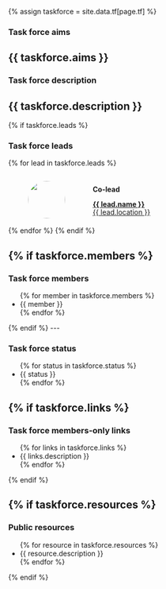 {% assign taskforce = site.data.tf[page.tf] %}

### Task force aims

{{ taskforce.aims }}
---

### Task force description

{{ taskforce.description }}
---

{% if taskforce.leads %}

### Task force leads

{% for lead in taskforce.leads %}
<div style="display:flex">
    <figure style="margin-bottom:1rem">
        <img src="{{ site.url }}{{ site.baseurl }}/assets/img/{{ lead.photo }}" 
        style="border-radius:50%; width:75px">
    </figure>
    <div style="padding-left:1rem; padding-top:0.5rem">
        <p style="margin-bottom:0.1rem">
            <b>Co-lead</b> <br/>
        </p>
        <p style="line-height:1rem; margin-bottom:0">
            <a href="{{ lead.website }}" style="border-bottom:none">
                <b>{{ lead.name }}</b> <br/>
                <span style="font-weight: normal"> 
                    {{ lead.location }}
                </span>
            </a>
        </p>
    </div>
</div>
{% endfor %}
{% endif %}

{% if taskforce.members %}
---

### Task force members 

<ul>
{% for member in taskforce.members %}
    <li> {{ member }} </li> 
{% endfor %}
</ul>
{% endif %}
---

### Task force status  

<ul>
{% for status in taskforce.status %}
    <li> {{ status }} </li> 
{% endfor %}
</ul>

{% if taskforce.links %}
---

### Task force members-only links

<ul>
{% for links in taskforce.links %}
    <li>
        <a class="icon-export"  href="{{ links.website }}" style="border-bottom:none"></a>
        <span style="font-weight: normal"> 
            {{ links.description }}
        </span>
    </li>
{% endfor %}
</ul>
{% endif %}


{% if taskforce.resources %}
---

### Public resources

<ul>
{% for resource in taskforce.resources %}
    <li>
        <a class="icon-export"  href="{{ resource.website }}" style="border-bottom:none"></a>
        <span style="font-weight: normal"> 
            {{ resource.description }}
        </span>
    </li>
{% endfor %}
</ul>
{% endif %}